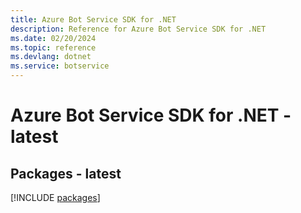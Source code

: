 ```yaml
---
title: Azure Bot Service SDK for .NET
description: Reference for Azure Bot Service SDK for .NET
ms.date: 02/20/2024
ms.topic: reference
ms.devlang: dotnet
ms.service: botservice
---
```

# Azure Bot Service SDK for .NET - latest
## Packages - latest
[!INCLUDE [packages](bot-service-index.md)]